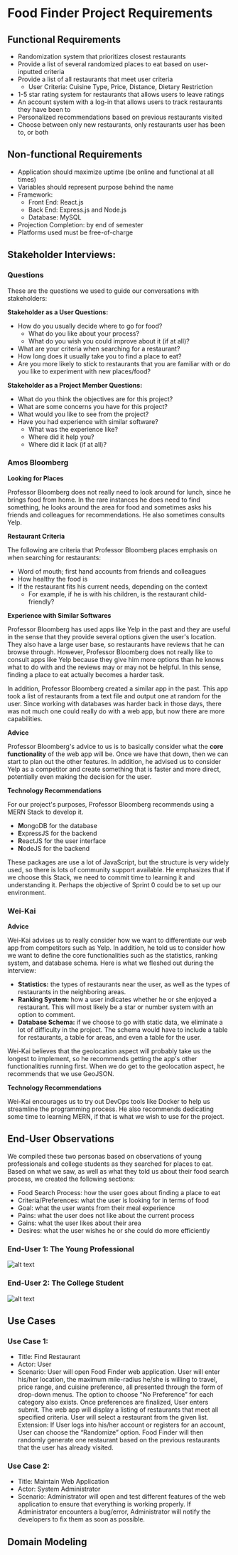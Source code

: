 # Food Finder Project Requirements 

## Functional Requirements

- Randomization system that prioritizes closest restaurants
- Provide a list of several randomized places to eat based on user-inputted criteria
- Provide a list of all restaurants that meet user criteria
	- User Criteria: Cuisine Type, Price, Distance, Dietary Restriction
- 1-5 star rating system for restaurants that allows users to leave ratings
- An account system with a log-in that allows users to track restaurants they have been to
- Personalized recommendations based on previous restaurants visited
- Choose between only new restaurants, only restaurants user has been to, or both


## Non-functional Requirements

- Application should maximize uptime (be online and functional at all times)
- Variables should represent purpose behind the name
- Framework:
	- Front End: React.js
	- Back End: Express.js and Node.js
	- Database: MySQL
- Projection Completion: by end of semester
- Platforms used must be free-of-charge
		
## Stakeholder Interviews:

### Questions
These are the questions we used to guide our conversations with stakeholders:

**Stakeholder as a User Questions:**
- How do you usually decide where to go for food?
	* What do you like about your process?
	* What do you wish you could improve about it (if at all)?
- What are your criteria when searching for a restaurant?
- How long does it usually take you to find a place to eat?
- Are you more likely to stick to restaurants that you are familiar with or do you like to experiment with new places/food?

**Stakeholder as a Project Member Questions:**
- What do you think the objectives are for this project?
- What are some concerns you have for this project?
- What would you like to see from the project?
- Have you had experience with similar software? 
	* What was the experience like? 
	* Where did it help you? 
	* Where did it lack (if at all)?

### Amos Bloomberg
**Looking for Places**

Professor Bloomberg does not really need to look around for lunch, since he brings food from home. In the rare instances he does need to find something, he looks
around the area for food and sometimes asks his friends and colleagues for recommendations. He also sometimes consults Yelp.

**Restaurant Criteria**

The following are criteria that Professor Bloomberg places emphasis on when searching for restaurants:
- Word of mouth; first hand accounts from friends and colleagues
- How healthy the food is
- If the restaurant fits his current needs, depending on the context
	* For example, if he is with his children, is the restaurant child-friendly?

**Experience with Similar Softwares**

Professor Bloomberg has used apps like Yelp in the past and they are useful in the sense that they provide several options given the user's location. They also
have a large user base, so restaurants have reviews that he can browse through. However, Professor Bloomberg does not really like to consult apps like Yelp because 
they give him more options than he knows what to do with and the reviews may or may not be helpful. In this sense, finding a place to eat actually becomes a harder 
task.

In addition, Professor Bloomberg created a similar app in the past. This app took a list of restaurants from a text file and output one at random for the user.
Since working with databases was harder back in those days, there was not much one could really do with a web app, but now there are more capabilities.

**Advice**

Professor Bloomberg's advice to us is to basically consider what the **core functionality** of the web app will be. Once we have that down, then we can start to
plan out the other features. In addition, he advised us to consider Yelp as a competitor and create something that is faster and more direct, potentially even
making the decision for the user. 

**Technology Recommendations**

For our project's purposes, Professor Bloomberg recommends using a MERN Stack to develop it.
- **M**ongoDB for the database
- **E**xpressJS for the backend
- **R**eactJS for the user interface
- **N**odeJS for the backend

These packages are use a lot of JavaScript, but the structure is very widely used, so there is lots of community support available. He emphasizes that if we choose
this Stack, we need to commit time to learning it and understanding it. Perhaps the objective of Sprint 0 could be to set up our environment. 

### Wei-Kai
**Advice**

Wei-Kai advises us to really consider how we want to differentiate our web app from competitors such as Yelp. In addition, he told us to consider how we want to define 
the core functionalities such as the statistics, ranking system, and database schema. Here is what we fleshed out during the interview:
- **Statistics:** the types of restaurants near the user, as well as the types of restaurants in the neighboring areas.
- **Ranking System:** how a user indicates whether he or she enjoyed a restaurant. This will most likely be a star or number system with an option to comment.
- **Database Schema:** if we choose to go with static data, we eliminate a lot of difficulty in the project. The schema would have to include a table for restaurants,
a table for areas, and even a table for the user. 

Wei-Kai believes that the geolocation aspect will probably take us the longest to implement, so he recommends getting the app's other functionalities running first.
When we do get to the geolocation aspect, he recommends that we use GeoJSON.

**Technology Recommendations**

Wei-Kai encourages us to try out DevOps tools like Docker to help us streamline the programming process. He also recommends dedicating some time to learning MERN, if
that is what we wish to use for the project. 



## End-User Observations
We compiled these two personas based on observations of young professionals and college students as they searched for places to eat. Based on what we saw, as well
as what they told us about their food search process, we created the following sections:

- Food Search Process: how the user goes about finding a place to eat
- Criteria/Preferences: what the user is looking for in terms of food
- Goal: what the user wants from their meal experience
- Pains: what the user does not like about the current process
- Gains: what the user likes about their area
- Desires: what the user wishes he or she could do more efficiently

### End-User 1: The Young Professional

![alt text](https://github.com/nyu-software-engineering/food-finder/blob/master/Images/user2.png "Young Professional Persona")

### End-User 2: The College Student
![alt text](https://github.com/nyu-software-engineering/food-finder/blob/master/Images/user1.png "College Student Persona")

## Use Cases

### Use Case 1: 
- Title: Find Restaurant
- Actor: User
- Scenario: User will open Food Finder web application. User will enter his/her location, the maximum mile-radius he/she is willing to travel, price range, and cuisine preference, all presented through the form of drop-down menus. The option to choose “No Preference” for each category also exists. Once preferences are finalized, User enters submit. The web app will display a listing of restaurants that meet all specified criteria. User will select a restaurant from the given list.
Extension: If User logs into his/her account or registers for an account, User can choose the “Randomize” option. Food Finder will then randomly generate one restaurant based on the previous restaurants that the user has already visited.

### Use Case 2: 
- Title: Maintain Web Application
- Actor: System Administrator
- Scenario: Administrator will open and test different features of the web application to ensure that everything is working properly. If Administrator encounters a bug/error, Administrator will notify the developers to fix them as soon as possible.

## Domain Modeling
